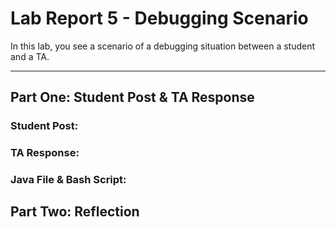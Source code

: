 # Lab Report 5 - Debugging Scenario
In this lab, you see a scenario of a debugging situation between a student and a TA.

---

## Part One: Student Post & TA Response

### Student Post:

### TA Response:

### Java File & Bash Script:

## Part Two: Reflection
